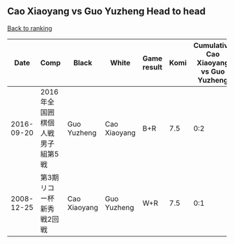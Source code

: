 ## Cao Xiaoyang vs Guo Yuzheng Head to head

[Back to ranking](../../index.md)




| **Date** | **Comp** | **Black** | **White** | **Game result** | **Komi** | **Cumulative Cao Xiaoyang vs Guo Yuzheng** | **Cao Xiaoyang streak** | **Guo Yuzheng streak** | 
| --- | --- | --- | --- | --- | --- | --- | --- | --- |
| 2016-09-20 | 2016年全国囲棋個人戦男子組第5戦 | Guo Yuzheng | Cao Xiaoyang | B+R | 7.5 | 0:2 | 0 | 2 | 
| 2008-12-25 | 第3期リコー杯新秀戦2回戦 | Cao Xiaoyang | Guo Yuzheng | W+R | 7.5 | 0:1 | 0 | 1 |




